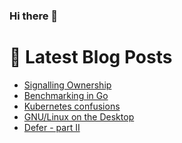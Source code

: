 ### Hi there 👋



# 📩 Latest Blog Posts 
<!-- BLOG-POST-LIST:START -->
- [Signalling Ownership](http://shanehowearth.com/signalling-ownership)
- [Benchmarking in Go](http://shanehowearth.com/benchmarking-in-go)
- [Kubernetes confusions](http://shanehowearth.com/kubernetes-deployment)
- [GNU/Linux on the Desktop](http://shanehowearth.com/gnu-linux-on-the-desktop)
- [Defer - part II](http://shanehowearth.com/defer-part-ii)
<!-- BLOG-POST-LIST:END -->
